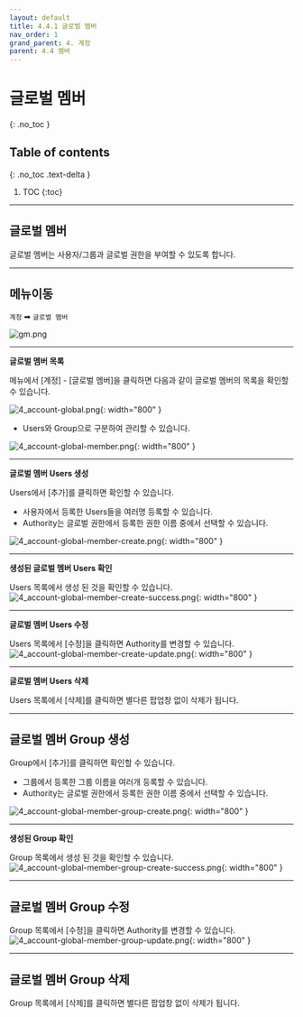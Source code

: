 ```yaml
---
layout: default
title: 4.4.1 글로벌 멤버
nav_order: 1
grand_parent: 4. 계정
parent: 4.4 멤버
---
```


# 글로벌 멤버
{: .no_toc }

## Table of contents
{: .no_toc .text-delta }

1. TOC
{:toc}

---

## 글로벌 멤버
글로벌 멤버는 사용자/그룹과 글로벌 권한을 부여할 수 있도록 합니다.

---

## 메뉴이동
`계정` ➡ `글로벌 멤버`

![gm.png](/assets/images/auth/gm.png)

---

**글로벌 멤버 목록**

메뉴에서 [계정] - [글로벌 멤버]을 클릭하면 다음과 같이 글로벌 멤버의 목록을 확인할 수 있습니다.

![4_account-global.png](/assets/images/auth/4_account-global.png){: width="800" }

- Users와 Group으로 구분하여 관리할 수 있습니다.

![4_account-global-member.png](/assets/images/auth/4_account-global-member.png){: width="800" }

---

**글로벌 멤버 Users 생성**

Users에서 [추가]를 클릭하면 확인할 수 있습니다.

- 사용자에서 등록한 Users들을 여러명 등록할 수 있습니다.
- Authority는 글로벌 권한에서 등록한 권한 이름 중에서 선택할 수 있습니다.

![4_account-global-member-create.png](/assets/images/auth/4_account-global-member-create.png){: width="800" }

---

**생성된 글로벌 멤버 Users 확인**

Users 목록에서 생성 된 것을 확인할 수 있습니다.
![4_account-global-member-create-success.png](/assets/images/auth/4_account-global-member-create-success.png){: width="800" }

---

**글로벌 멤버 Users 수정**

Users 목록에서 [수정]을 클릭하면 Authority를 변경할 수 있습니다.
![4_account-global-member-create-update.png](/assets/images/auth/4_account-global-member-create-update.png){: width="800" }

---

**글로벌 멤버 Users 삭제**

Users 목록에서 [삭제]를 클릭하면 별다른 팝업창 없이 삭제가 됩니다.

---


## 글로벌 멤버 Group 생성

Group에서 [추가]를 클릭하면 확인할 수 있습니다.

- 그룹에서 등록한 그룹 이름을 여러개 등록할 수 있습니다.
- Authority는 글로벌 권한에서 등록한 권한 이름 중에서 선택할 수 있습니다.

![4_account-global-member-group-create.png](/assets/images/auth/4_account-global-member-group-create.png){: width="800" }

---

**생성된 Group 확인**

Group 목록에서 생성 된 것을 확인할 수 있습니다.
![4_account-global-member-group-create-success.png](/assets/images/auth/4_account-global-member-group-create-success.png){: width="800" }

---

## 글로벌 멤버 Group 수정

Group 목록에서 [수정]을 클릭하면 Authority를 변경할 수 있습니다.
![4_account-global-member-group-update.png](/assets/images/auth/4_account-global-member-group-update.png){: width="800" }

---

## 글로벌 멤버 Group 삭제

Group 목록에서 [삭제]를 클릭하면 별다른 팝업창 없이 삭제가 됩니다.


